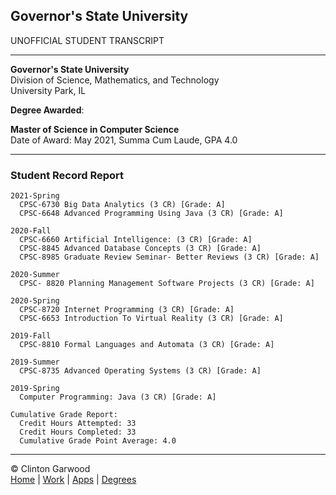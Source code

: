 
## Governor's State University 

UNOFFICIAL STUDENT TRANSCRIPT

---

**Governor's State University**<br>
Division of Science, Mathematics, and Technology<br>
University Park, IL<br>

**Degree Awarded**:<br>

**Master of Science in Computer Science**<br>
Date of Award: May 2021, Summa Cum Laude, GPA 4.0<br>

--- 

### Student Record Report 
``` text 
2021-Spring
  CPSC-6730 Big Data Analytics (3 CR) [Grade: A]
  CPSC-6648 Advanced Programming Using Java (3 CR) [Grade: A]

2020-Fall
  CPSC-6660 Artificial Intelligence: (3 CR) [Grade: A]
  CPSC-8845 Advanced Database Concepts (3 CR) [Grade: A]
  CPSC-8985 Graduate Review Seminar- Better Reviews (3 CR) [Grade: A]

2020-Summer
  CPSC- 8820 Planning Management Software Projects (3 CR) [Grade: A]

2020-Spring
  CPSC-8720 Internet Programming (3 CR) [Grade: A]
  CPSC-6653 Introduction To Virtual Reality (3 CR) [Grade: A]

2019-Fall
  CPSC-8810 Formal Languages and Automata (3 CR) [Grade: A]

2019-Summer
  CPSC-8735 Advanced Operating Systems (3 CR) [Grade: A]

2019-Spring
  Computer Programming: Java (3 CR) [Grade: A]

Cumulative Grade Report:
  Credit Hours Attempted: 33
  Credit Hours Completed: 33
  Cumulative Grade Point Average: 4.0

```

<hr>

&copy; Clinton Garwood  
[Home](../Hello_World.md) | [Work](../Experience) | [Apps](../Code_Apps) | [Degrees](../Degrees) 
